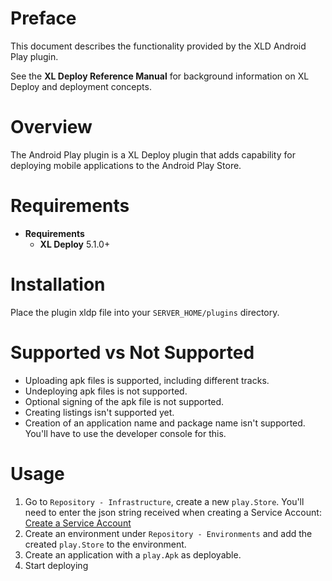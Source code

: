 # Preface #

This document describes the functionality provided by the XLD Android Play plugin.

See the **XL Deploy Reference Manual** for background information on XL Deploy and deployment concepts.

# Overview #

The Android Play plugin is a XL Deploy plugin that adds capability for deploying mobile applications to the Android Play Store.

# Requirements #

* **Requirements**
	* **XL Deploy** 5.1.0+

# Installation #

Place the plugin xldp file into your `SERVER_HOME/plugins` directory.

# Supported vs Not Supported #

* Uploading apk files is supported, including different tracks.
* Undeploying apk files is not supported.
* Optional signing of the apk file is not supported.
* Creating listings isn't supported yet.
* Creation of an application name and package name isn't supported. You'll have to use the developer console for this.

# Usage #

1. Go to `Repository - Infrastructure`, create a new `play.Store`. You'll need to enter the json string received when creating a Service Account:
   [Create a Service Account](https://developers.google.com/android-publisher/getting_started#setting_up_api_access_clients)
2. Create an environment under `Repository - Environments` and add the created `play.Store` to the environment. 
3. Create an application with a `play.Apk` as deployable.
4. Start deploying
